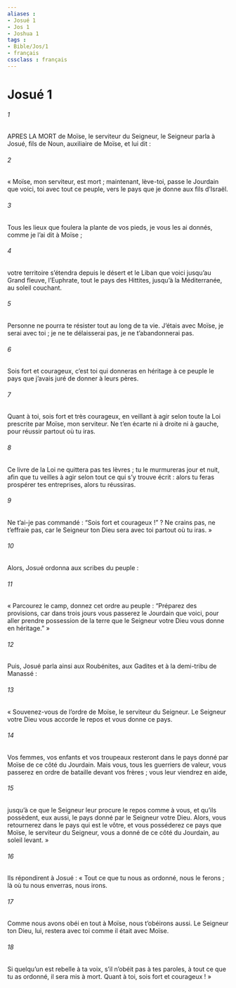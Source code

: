 ```yaml
---
aliases : 
- Josué 1
- Jos 1
- Joshua 1
tags : 
- Bible/Jos/1
- français
cssclass : français
---
```


# Josué 1

###### 1
APRES LA MORT de Moïse, le serviteur du Seigneur, le Seigneur parla à Josué, fils de Noun, auxiliaire de Moïse, et lui dit :
###### 2
« Moïse, mon serviteur, est mort ; maintenant, lève-toi, passe le Jourdain que voici, toi avec tout ce peuple, vers le pays que je donne aux fils d’Israël.
###### 3
Tous les lieux que foulera la plante de vos pieds, je vous les ai donnés, comme je l’ai dit à Moïse ;
###### 4
votre territoire s’étendra depuis le désert et le Liban que voici jusqu’au Grand fleuve, l’Euphrate, tout le pays des Hittites, jusqu’à la Méditerranée, au soleil couchant.
###### 5
Personne ne pourra te résister tout au long de ta vie. J’étais avec Moïse, je serai avec toi ; je ne te délaisserai pas, je ne t’abandonnerai pas.
###### 6
Sois fort et courageux, c’est toi qui donneras en héritage à ce peuple le pays que j’avais juré de donner à leurs pères.
###### 7
Quant à toi, sois fort et très courageux, en veillant à agir selon toute la Loi prescrite par Moïse, mon serviteur. Ne t’en écarte ni à droite ni à gauche, pour réussir partout où tu iras.
###### 8
Ce livre de la Loi ne quittera pas tes lèvres ; tu le murmureras jour et nuit, afin que tu veilles à agir selon tout ce qui s’y trouve écrit : alors tu feras prospérer tes entreprises, alors tu réussiras.
###### 9
Ne t’ai-je pas commandé : “Sois fort et courageux !” ? Ne crains pas, ne t’effraie pas, car le Seigneur ton Dieu sera avec toi partout où tu iras. »
###### 10
Alors, Josué ordonna aux scribes du peuple :
###### 11
« Parcourez le camp, donnez cet ordre au peuple : “Préparez des provisions, car dans trois jours vous passerez le Jourdain que voici, pour aller prendre possession de la terre que le Seigneur votre Dieu vous donne en héritage.” »
###### 12
Puis, Josué parla ainsi aux Roubénites, aux Gadites et à la demi-tribu de Manassé :
###### 13
« Souvenez-vous de l’ordre de Moïse, le serviteur du Seigneur. Le Seigneur votre Dieu vous accorde le repos et vous donne ce pays.
###### 14
Vos femmes, vos enfants et vos troupeaux resteront dans le pays donné par Moïse de ce côté du Jourdain. Mais vous, tous les guerriers de valeur, vous passerez en ordre de bataille devant vos frères ; vous leur viendrez en aide,
###### 15
jusqu’à ce que le Seigneur leur procure le repos comme à vous, et qu’ils possèdent, eux aussi, le pays donné par le Seigneur votre Dieu. Alors, vous retournerez dans le pays qui est le vôtre, et vous posséderez ce pays que Moïse, le serviteur du Seigneur, vous a donné de ce côté du Jourdain, au soleil levant. »
###### 16
Ils répondirent à Josué : « Tout ce que tu nous as ordonné, nous le ferons ; là où tu nous enverras, nous irons.
###### 17
Comme nous avons obéi en tout à Moïse, nous t’obéirons aussi. Le Seigneur ton Dieu, lui, restera avec toi comme il était avec Moïse.
###### 18
Si quelqu’un est rebelle à ta voix, s’il n’obéit pas à tes paroles, à tout ce que tu as ordonné, il sera mis à mort. Quant à toi, sois fort et courageux ! »
